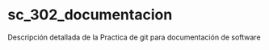 # sc_302_documentacion
Descripción detallada de  la Practica de git para documentación de software 
